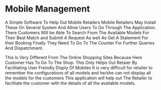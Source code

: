 # Mobile Management
A Simple Software To Help Out Mobile Retailers
Mobile Retailers May Install These On Several System And Allow Users To Go Through The Application.
There Customers Will be Able To Search From The Available Models For Their Best Match and Submit A Request As well As Get A Statement For their Booking
Finally They Need To Go To The Counter For Further Queries And Dispatchment.


This Is Very Different From The Online Shopping Sites Because Here Customer Has To Go To The Shop.
This Only Helps Out Retaier By Facilitating User Freindly Disply Of Mobiles
It is very difficult for retailer to remember the configurations of all models and he/she can not display all the models for the customers
This application will help out The Retailer to facilitate the customer with the details of all the available models.
